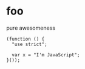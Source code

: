 foo
===

pure awesomeness

    (function () {
      "use strict";
      
      var x = "I'm JavaScript";
    }());
